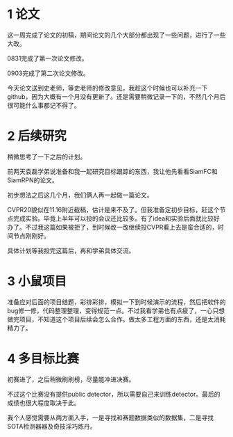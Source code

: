 # 1 论文

这一周完成了论文的初稿，期间论文的几个大部分都出现了一些问题，进行了一些大改。

0831完成了第一次论文修改。

0903完成了第二次论文修改。

今天论文送到史老师，等史老师的修改意见，我趁这个时候也可以补充一下github，因为大概有一个月没有更新了。还是需要稍微记录一下的，不然几个月后很可能什么事都记不得了。



# 2 后续研究

稍微思考了一下之后的计划。

前两天袁磊学弟说准备和我一起研究目标跟踪的东西，我让他先看看SiamFC和SiamRPN的论文。

初步想法之后这几个月，我们俩人再一起做一篇论文。

CVPR20貌似在11.16附近截稿，估计是来不及了。但我准备定初步目标，赶这个节点完成实验。毕竟上半年可以投的会议还比较多。有了idea和实验后面就比较好办了。不过我这篇如果被拒了，到时候改一改继续投CVPR看上去是蛮合适的，时间节点刚刚好。

具体计划等我投完这篇后，再和学弟具体交流。



# 3 小鼠项目

准备应对后面的项目结题，彩排彩排，模拟一下到时候演示的流程，然后把软件的bug修一修，代码整理整理，变得规范一点。不过我看学弟也有点疲了，一心只想做完项目，不知道这个项目后续会怎么合作。做太多工程方面的东西，还是太消耗精力了。



# 4 多目标比赛

初赛进了，之后稍微刷刷榜，尽量能冲进决赛。

不过这个比赛没有提供public detector，所以需要自己来训练detector。最后的成绩也很大程度取决于此。

我个人感觉需要从两方面入手，一是寻找和赛题数据类似的数据集，二是寻找SOTA检测器器及奇技淫巧炼丹。

